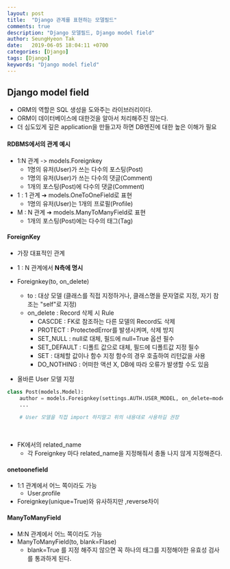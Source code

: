 ```yaml
---
layout: post
title:  "Django 관계를 표현하는 모델필드"
comments: true
description: "Django 모델필드, Django model field"
author: SeungHyeon Tak
date:   2019-06-05 18:04:11 +0700
categories: [Django]
tags: [Django]
keywords: "Django model field"
---
```

## Django model field

* ORM의 역할은 SQL 생성을 도와주는 라이브러리이다.
* ORM이 데이터베이스에 대한것을 알아서 처리해주진 않는다.
* 더 심도있게 깊은 application을 만들고자 하면 DB엔진에 대한 높은 이해가 필요

#### RDBMS에서의 관계 예시

* 1:N 관계 -> models.Foreignkey
  * 1명의 유저(User)가 쓰는 다수의 포스팅(Post)
  * 1명의 유저(User)가 쓰는 다수의 댓글(Comment)
  * 1개의 포스팅(Post)에 다수의 댓글(Comment)
* 1 : 1 관계 ➔ models.OneToOneField로 표현
  * 1명의 유저(User)는 1개의 프로필(Profile)
* M : N 관계 ➔ models.ManyToManyField로 표현
  * 1개의 포스팅(Post)에는 다수의 태그(Tag)

#### ForeignKey
* 가장 대표적인 관계
* 1 : N 관계에서 <b>N측에 명시</b>
* Foreignkey(to, on_delete)
   * to : 대상 모델
   (클래스를 직접 지정하거나, 클래스명을 문자열로 지정, 자기 참조는 "self"로 지정)
   * on_delete : Record 삭제 시 Rule
     * CASCDE : FK로 참조하는 다른 모델의 Record도 삭제
     * PROTECT : ProtectedError를 발생시켜며, 삭제 방지
     * SET_NULL : null로 대체, 필드에 null=True 옵션 필수
     * SET_DEFAULT : 디폴트 값으로 대체, 필드에 디폴트값 지정 필수
     * SET : 대체할 값이나 함수 지정 함수의 경우 호출하여 리턴값을 사용
     * DO_NOTHING : 어떠한 액션 X, DB에 따라 오류가 발생할 수도 있음

* 올바른 User 모델 지정

```python
class Post(models.Model):
	author = models.Foreignkey(settings.AUTH.USER_MODEL, on_delete=models.CASCADE)
	...
	
	# User 모델을 직접 import 하지말고 위의 내용대로 사용하길 권장
```
<br>

* FK에서의 related_name
  * 각 Foreignkey 마다 related_name을 지정해줘서 충돌 나지 않게 지정해준다.

#### onetoonefield

* 1:1 관계에서 어느 쪽이라도 가능
   * User.profile
* Foreignkey(unique=True)와 유사하지만 ,reverse차이


#### ManyToManyField
* M:N 관계에서 어느 쪽이라도 가능
* ManyToManyField(to, blank=Flase)
   * blank=True 를 지정 해주지 않으면 꼭 하나의 태그를 지정해야한 유효성 검사를 통과하게 된다.
